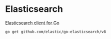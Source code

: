 # Elasticsearch

[Elasticsearch client for Go](https://github.com/elastic/go-elasticsearch)

```
go get github.com/elastic/go-elasticsearch/v8
```
